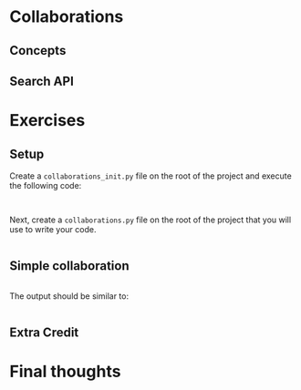 # Collaborations

## Concepts

## Search API

# Exercises
## Setup
Create a `collaborations_init.py` file on the root of the project and execute the following code:
```python
        
```

Next, create a `collaborations.py` file on the root of the project that you will use to write your code.
```python

```

## Simple collaboration

```python

```
The output should be similar to:
```

```

## Extra Credit

# Final thoughts











